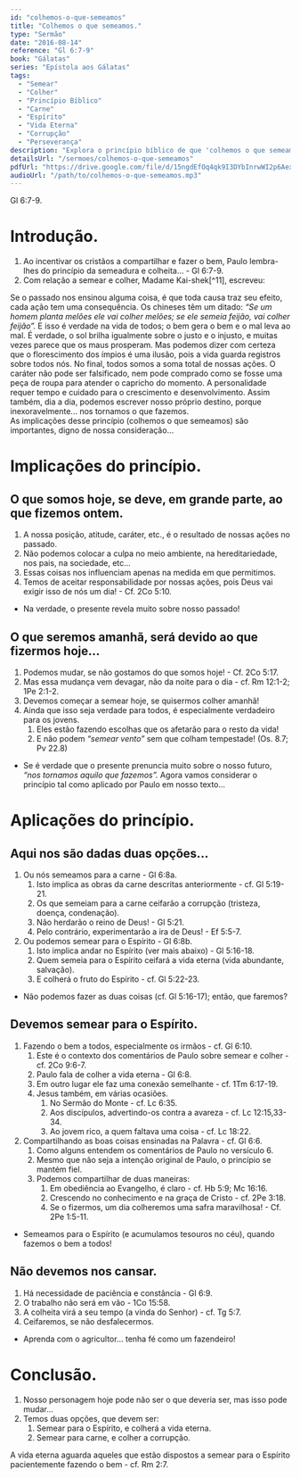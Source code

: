 ```yaml
---
id: "colhemos-o-que-semeamos"
title: "Colhemos o que semeamos."
type: "Sermão"
date: "2016-08-14"
reference: "Gl 6:7-9"
book: "Gálatas"
series: "Epístola aos Gálatas"
tags:
  - "Semear"
  - "Colher"
  - "Princípio Bíblico"
  - "Carne"
  - "Espírito"
  - "Vida Eterna"
  - "Corrupção"
  - "Perseverança"
description: "Explora o princípio bíblico de que 'colhemos o que semeamos', aplicando-o à vida espiritual: semear para a carne resulta em corrupção, enquanto semear para o Espírito resulta em vida eterna. Enfatiza a necessidade de não se cansar de fazer o bem."
detailsUrl: "/sermoes/colhemos-o-que-semeamos"
pdfUrl: "https://drive.google.com/file/d/15ngdEfOq4qk9I3DYbInrwWI2p6AexMf7/view?usp=drive_link"
audioUrl: "/path/to/colhemos-o-que-semeamos.mp3"
---
```

Gl 6:7-9.

# Introdução.

1. Ao incentivar os cristãos a compartilhar e fazer o bem, Paulo lembra-lhes do princípio da semeadura e colheita... - Gl 6:7-9.  
2. Com relação a semear e colher, Madame Kai-shek[^11], escreveu:

Se o passado nos ensinou alguma coisa, é que toda causa traz seu efeito, cada ação tem uma consequência. Os chineses têm um ditado: *“Se um homem planta melões ele vai colher melões; se ele semeia feijão, vai colher feijão”.* E isso é verdade na vida de todos; o bem gera o bem e o mal leva ao mal. É verdade, o sol brilha igualmente sobre o justo e o injusto, e muitas vezes parece que os maus prosperam. Mas podemos dizer com certeza que o florescimento dos ímpios é uma ilusão, pois a vida guarda registros sobre todos nós. No final, todos somos a soma total de nossas ações. O caráter não pode ser falsificado, nem pode comprado como se fosse uma peça de roupa para atender o capricho do momento. A personalidade requer tempo e cuidado para o crescimento e desenvolvimento. Assim também, dia a dia, podemos escrever nosso próprio destino, porque inexoravelmente... nos tornamos o que fazemos.  
As implicações desse princípio (colhemos o que semeamos) são importantes, digno de nossa consideração...

# Implicações do princípio.

## O que somos hoje, se deve, em grande parte, ao que fizemos ontem.

1. A nossa posição, atitude, caráter, etc., é o resultado de nossas ações no passado.  
2. Não podemos colocar a culpa no meio ambiente, na hereditariedade, nos pais, na sociedade, etc...  
3. Essas coisas nos influenciam apenas na medida em que permitimos.  
4. Temos de aceitar responsabilidade por nossas ações, pois Deus vai exigir isso de nós um dia! - Cf. 2Co 5:10.

- Na verdade, o presente revela muito sobre nosso passado!

## O que seremos amanhã, será devido ao que fizermos hoje...

1. Podemos mudar, se não gostamos do que somos hoje! - Cf. 2Co 5:17.  
2. Mas essa mudança vem devagar, não da noite para o dia - cf. Rm 12:1-2; 1Pe 2:1-2.  
3. Devemos começar a semear hoje, se quisermos colher amanhã!  
4. Ainda que isso seja verdade para todos, é especialmente verdadeiro para os jovens.  
    1. Eles estão fazendo escolhas que os afetarão para o resto da vida!  
    2. E não podem *“semear vento”* sem que colham tempestade! (Os. 8.7; Pv 22.8)

- Se é verdade que o presente prenuncia muito sobre o nosso futuro, *“nos tornamos aquilo que fazemos”.* Agora vamos considerar o princípio tal como aplicado por Paulo em nosso texto...

# Aplicações do princípio.

## Aqui nos são dadas duas opções...

1. Ou nós semeamos para a carne - Gl 6:8a.  
    1. Isto implica as obras da carne descritas anteriormente - cf. Gl 5:19-21.  
    2. Os que semeiam para a carne ceifarão a corrupção (tristeza, doença, condenação).  
    3. Não herdarão o reino de Deus! - Gl 5:21.  
    4. Pelo contrário, experimentarão a ira de Deus! - Ef 5:5-7.  
2. Ou podemos semear para o Espírito - Gl 6:8b.  
    1. Isto implica andar no Espírito (ver mais abaixo) - Gl 5:16-18.  
    2. Quem semeia para o Espírito ceifará a vida eterna (vida abundante, salvação).  
    3. E colherá o fruto do Espírito - cf. Gl 5:22-23.

- Não podemos fazer as duas coisas (cf. Gl 5:16-17); então, que faremos?

## Devemos semear para o Espírito.

1. Fazendo o bem a todos, especialmente os irmãos - cf. Gl 6:10.  
    1. Este é o contexto dos comentários de Paulo sobre semear e colher - cf. 2Co 9:6-7.  
    2. Paulo fala de colher a vida eterna - Gl 6:8.  
    3. Em outro lugar ele faz uma conexão semelhante - cf. 1Tm 6:17-19.  
    4. Jesus também, em várias ocasiões.  
       1) No Sermão do Monte - cf. Lc 6:35.  
        2) Aos discípulos, advertindo-os contra a avareza - cf. Lc 12:15,33-34.  
        3) Ao jovem rico, a quem faltava uma coisa - cf. Lc 18:22.  
2. Compartilhando as boas coisas ensinadas na Palavra - cf. Gl 6:6.  
    1. Como alguns entendem os comentários de Paulo no versículo 6\.  
    2. Mesmo que não seja a intenção original de Paulo, o princípio se mantém fiel.  
    3. Podemos compartilhar de duas maneiras:  
        1) Em obediência ao Evangelho, é claro - cf. Hb 5:9; Mc 16:16.  
        2) Crescendo no conhecimento e na graça de Cristo - cf. 2Pe 3:18.  
        4. Se o fizermos, um dia colheremos uma safra maravilhosa! - Cf. 2Pe 1:5-11.

- Semeamos para o Espírito (e acumulamos tesouros no céu), quando fazemos o bem a todos!

## Não devemos nos cansar.

1. Há necessidade de paciência e constância - Gl 6:9.  
2. O trabalho não será em vão - 1Co 15:58.  
3. A colheita virá a seu tempo (a vinda do Senhor) - cf. Tg 5:7.  
4. Ceifaremos, se não desfalecermos.

- Aprenda com o agricultor... tenha fé como um fazendeiro!

# Conclusão.

1. Nosso personagem hoje pode não ser o que deveria ser, mas isso pode mudar...  
2. Temos duas opções, que devem ser:  
   1. Semear para o Espírito, e colherá a vida eterna.  
   2. Semear para carne, e colher a corrupção.

A vida eterna aguarda aqueles que estão dispostos a semear para o Espírito pacientemente fazendo o bem - cf. Rm 2:7.
